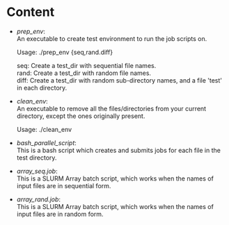 # Content #

* *prep_env*:  
An executable to create test environment to run the job scripts on.

	Usage: ./prep_env {seq,rand.diff}

	seq: Create a test_dir with sequential file names.  
	rand: Create a test_dir with random file names.  
	diff: Create a test_dir with random sub-directory names, and a file 'test' in each directory.


* *clean_env*:  
An executable to remove all the files/directories from your current directory, except the ones originally present.

	Usage: ./clean_env


* *bash_parallel_script*:  
This is a bash script which creates and submits jobs for each file in the test directory.

* *array_seq.job*:  
This is a SLURM Array batch script, which works when the names of input files are in sequential form.  

* *array_rand.job*:  
This is a SLURM Array batch script, which works when the names of input files are in random form.
